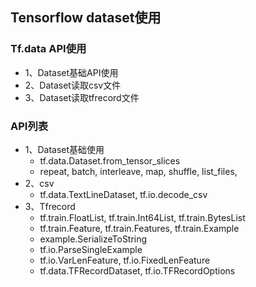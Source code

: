 ## Tensorflow dataset使用

### Tf.data API使用
* 1、Dataset基础API使用
* 2、Dataset读取csv文件
* 3、Dataset读取tfrecord文件

### API列表
* 1、Dataset基础使用
    * tf.data.Dataset.from_tensor_slices
    * repeat, batch, interleave, map, shuffle, list_files,
* 2、csv
    * tf.data.TextLineDataset, tf.io.decode_csv
* 3、Tfrecord
    * tf.train.FloatList, tf.train.Int64List, tf.train.BytesList
    * tf.train.Feature, tf.train.Features, tf.train.Example
    * example.SerializeToString
    * tf.io.ParseSingleExample
    * tf.io.VarLenFeature, tf.io.FixedLenFeature
    * tf.data.TFRecordDataset, tf.io.TFRecordOptions